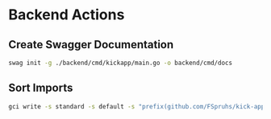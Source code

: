 # Backend Actions

## Create Swagger Documentation
```sh
swag init -g ./backend/cmd/kickapp/main.go -o backend/cmd/docs
```

## Sort Imports
```sh
gci write -s standard -s default -s "prefix(github.com/FSpruhs/kick-app)" ./backend
```